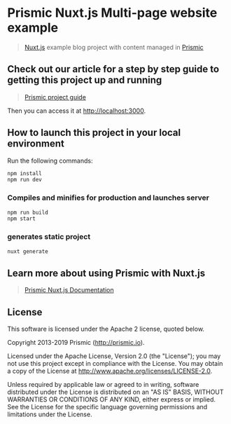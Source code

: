 # Prismic Nuxt.js Multi-page website example

> [Nuxt.js](https://nuxtjs.org) example blog project with content managed in [Prismic](https://prismic.io)

## Check out our article for a step by step guide to getting this project up and running

> [Prismic project guide](https://prismic.io/docs/vuejs/getting-started/primsic-nuxt)

Then you can access it at [http://localhost:3000](http://localhost:3000).


## How to launch this project in your local environment

Run the following commands:

``` bash
npm install
npm run dev
```

### Compiles and minifies for production and launches server
``` bash
npm run build
npm start
```

### generates static project
``` bash
nuxt generate
```

## Learn more about using Prismic with Nuxt.js

> [Prismic Nuxt.js Documentation](https://prismic.io/docs/vuejs/beyond-the-api/primsic-nuxt)

## License

This software is licensed under the Apache 2 license, quoted below.

Copyright 2013-2019 Prismic (http://prismic.io).

Licensed under the Apache License, Version 2.0 (the "License"); you may not use this project except in compliance with the License. You may obtain a copy of the License at http://www.apache.org/licenses/LICENSE-2.0.

Unless required by applicable law or agreed to in writing, software distributed under the License is distributed on an "AS IS" BASIS, WITHOUT WARRANTIES OR CONDITIONS OF ANY KIND, either express or implied. See the License for the specific language governing permissions and limitations under the License.